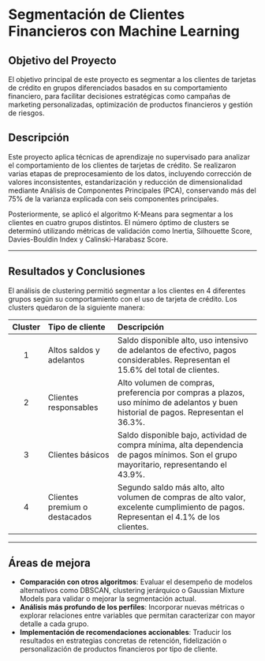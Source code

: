 # Segmentación de Clientes Financieros con Machine Learning

## Objetivo del Proyecto

El objetivo principal de este proyecto es segmentar a los clientes de tarjetas de crédito en grupos diferenciados basados en su comportamiento financiero, para facilitar decisiones estratégicas como campañas de marketing personalizadas, optimización de productos financieros y gestión de riesgos.

## Descripción

Este proyecto aplica técnicas de aprendizaje no supervisado para analizar el comportamiento de los clientes de tarjetas de crédito. Se realizaron varias etapas de preprocesamiento de los datos, incluyendo corrección de valores inconsistentes, estandarización y reducción de dimensionalidad mediante Análisis de Componentes Principales (PCA), conservando más del 75% de la varianza explicada con seis componentes principales.

Posteriormente, se aplicó el algoritmo K-Means para segmentar a los clientes en cuatro grupos distintos. El número óptimo de clusters se determinó utilizando métricas de validación como Inertia, Silhouette Score, Davies-Bouldin Index y Calinski-Harabasz Score.

---

## Resultados y Conclusiones

El análisis de clustering permitió segmentar a los clientes en 4 diferentes grupos según su comportamiento con el uso de tarjeta de crédito. Los clusters quedaron de la siguiente manera:

| Cluster | Tipo de cliente                     | Descripción                                                                                                                                     |
|:-------:|:------------------------------------|:------------------------------------------------------------------------------------------------------------------------------------------------|
|    1    | Altos saldos y adelantos             | Saldo disponible alto, uso intensivo de adelantos de efectivo, pagos considerables. Representan el 15.6% del total de clientes.                  |
|    2    | Clientes responsables                | Alto volumen de compras, preferencia por compras a plazos, uso mínimo de adelantos y buen historial de pagos. Representan el 36.3%.              |
|    3    | Clientes básicos                     | Saldo disponible bajo, actividad de compra mínima, alta dependencia de pagos mínimos. Son el grupo mayoritario, representando el 43.9%.          |
|    4    | Clientes premium o destacados        | Segundo saldo más alto, alto volumen de compras de alto valor, excelente cumplimiento de pagos. Representan el 4.1% de los clientes.             |

---

## Áreas de mejora

- **Comparación con otros algoritmos**: Evaluar el desempeño de modelos alternativos como DBSCAN, clustering jerárquico o Gaussian Mixture Models para validar o mejorar la segmentación actual.
- **Análisis más profundo de los perfiles**: Incorporar nuevas métricas o explorar relaciones entre variables que permitan caracterizar con mayor detalle a cada grupo.
- **Implementación de recomendaciones accionables**: Traducir los resultados en estrategias concretas de retención, fidelización o personalización de productos financieros por tipo de cliente.

